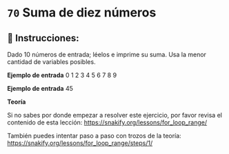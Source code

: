 # `70` Suma de diez números

## 📝 Instrucciones:

Dado 10 números de entrada; léelos e imprime su suma. Usa la menor cantidad de variables posibles.

**Ejemplo de entrada**
0
1
2
3
4
5
6
7
8
9

**Ejemplo de entrada**
45

**Teoría**

Si no sabes por donde empezar a resolver este ejercicio, por favor revisa el contenido de esta lección:
https://snakify.org/lessons/for_loop_range/

También puedes intentar paso a paso con trozos de la teoría:
https://snakify.org/lessons/for_loop_range/steps/1/